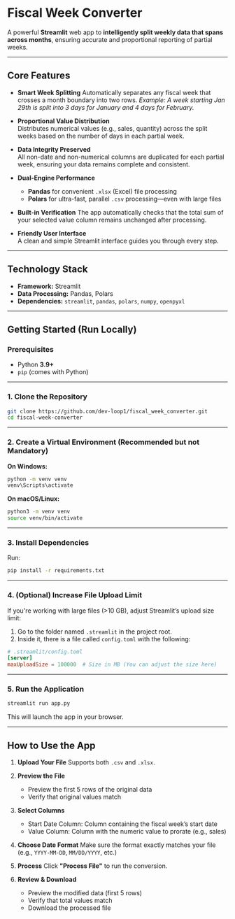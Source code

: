 

# Fiscal Week Converter

A powerful **Streamlit** web app to **intelligently split weekly data that spans across months**, ensuring accurate and proportional reporting of partial weeks.

---

## Core Features

* **Smart Week Splitting**
  Automatically separates any fiscal week that crosses a month boundary into two rows.
  *Example: A week starting Jan 29th is split into 3 days for January and 4 days for February.*

* **Proportional Value Distribution**  
  Distributes numerical values (e.g., sales, quantity) across the split weeks based on the number of days in each partial week.

* **Data Integrity Preserved**  
  All non-date and non-numerical columns are duplicated for each partial week, ensuring your data remains complete and consistent.

* **Dual-Engine Performance**  

  * **Pandas** for convenient `.xlsx` (Excel) file processing
  * **Polars** for ultra-fast, parallel `.csv` processing—even with large files

* **Built-in Verification**
  The app automatically checks that the total sum of your selected value column remains unchanged after processing.

* **Friendly User Interface**  
  A clean and simple Streamlit interface guides you through every step.

---

## Technology Stack

* **Framework:** Streamlit
* **Data Processing:** Pandas, Polars
* **Dependencies:** `streamlit`, `pandas`, `polars`, `numpy`, `openpyxl`

---

## Getting Started (Run Locally)

### Prerequisites

* Python **3.9+**
* `pip` (comes with Python)

---

### 1. Clone the Repository

```bash
git clone https://github.com/dev-loop1/fiscal_week_converter.git
cd fiscal-week-converter
```

---

### 2. Create a Virtual Environment (Recommended but not Mandatory)

**On Windows:**

```bash
python -m venv venv
venv\Scripts\activate
```

**On macOS/Linux:**

```bash
python3 -m venv venv
source venv/bin/activate
```

---

### 3. Install Dependencies

Run:

```bash
pip install -r requirements.txt
```

---

### 4. (Optional) Increase File Upload Limit

If you're working with large files (>10 GB), adjust Streamlit’s upload size limit:

1. Go to the folder named `.streamlit` in the project root.
2. Inside it, there is a file called `config.toml` with the following:

```toml
# .streamlit/config.toml
[server]
maxUploadSize = 100000  # Size in MB (You can adjust the size here)
```

---

### 5. Run the Application

```bash
streamlit run app.py
```

This will launch the app in your browser.

---

## How to Use the App

1. **Upload Your File**
   Supports both `.csv` and `.xlsx`.

2. **Preview the File**

   * Preview the first 5 rows of the original data
   * Verify that original values match

3. **Select Columns**

   * Start Date Column: Column containing the fiscal week’s start date
   * Value Column: Column with the numeric value to prorate (e.g., sales)

4. **Choose Date Format**
   Make sure the format exactly matches your file (e.g., `YYYY-MM-DD`, `MM/DD/YYYY`, etc.)

5. **Process**
   Click **"Process File"** to run the conversion.

6. **Review & Download**

   * Preview the modified data (first 5 rows)
   * Verify that total values match
   * Download the processed file
